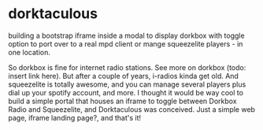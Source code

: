# dorktaculous
building a bootstrap iframe inside a modal to display dorkbox with toggle option to port over to a real mpd client or mange squeezelite players - in one location.

So dorkbox is fine for internet radio stations. See more on dorkbox (todo:  insert link here).  But after a couple of years, i-radios kinda get old.  And squeezelite is totally awesome, and you can manage several players plus 
dial up your spotify account, and more.
I thought it would be way cool to build a simple portal that houses an iframe to toggle between Dorkbox Radio and Squeezelite, and Dorktaculous was conceived.  Just a simple web page, iframe landing page?, and that's it!
